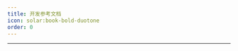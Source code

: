 ```yaml
---
title: 开发参考文档
icon: solar:book-bold-duotone
order: 0
---
```


<VPBanner
  title="🚧尚在施工" />

---

<Catalog />
